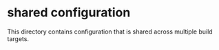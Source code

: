 # shared configuration

This directory contains configuration that is shared across multiple build targets.
